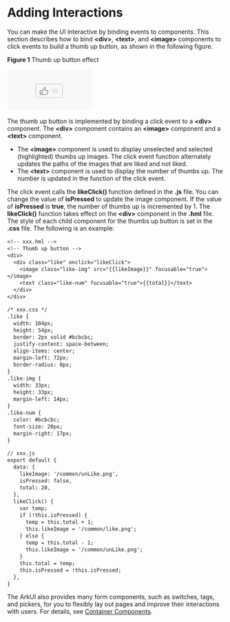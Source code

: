 # Adding Interactions<a name="EN-US_TOPIC_0000001064068636"></a>

You can make the UI interactive by binding events to components. This section describes how to bind  **<div\>**,  **<text\>**, and  **<image\>**  components to click events to build a thumb up button, as shown in the following figure.

**Figure  1**  Thumb up button effect<a name="fig071716222515"></a>  


![](figures/zan.gif)

The thumb up button is implemented by binding a click event to a  **<div\>**  component. The  **<div\>**  component contains an  **<image\>**  component and a  **<text\>**  component.

-   The  **<image\>**  component is used to display unselected and selected \(highlighted\) thumbs up images. The click event function alternately updates the paths of the images that are liked and not liked.
-   The  **<text\>**  component is used to display the number of thumbs up. The number is updated in the function of the click event.

The click event calls the  **likeClick\(\)**  function defined in the  **.js**  file. You can change the value of  **isPressed**  to update the image component. If the value of  **isPressed**  is  **true**, the number of thumbs up is incremented by 1. The  **likeClick\(\)**  function takes effect on the  **<div\>**  component in the  **.hml**  file. The style of each child component for the thumbs up button is set in the  **.css**  file. The following is an example:

```
<!-- xxx.hml -->
<!-- Thumb up button -->
<div>
  <div class="like" onclick="likeClick">
    <image class="like-img" src="{{likeImage}}" focusable="true"></image>
    <text class="like-num" focusable="true">{{total}}</text>
  </div>
</div>
```

```
/* xxx.css */
.like {
  width: 104px;
  height: 54px;
  border: 2px solid #bcbcbc;
  justify-content: space-between;
  align-items: center;
  margin-left: 72px;
  border-radius: 8px;
}
.like-img {
  width: 33px;
  height: 33px;
  margin-left: 14px;
}
.like-num {
  color: #bcbcbc;
  font-size: 20px;
  margin-right: 17px;
}
```

```
// xxx.js
export default {
  data: {
    likeImage: '/common/unLike.png',
    isPressed: false,
    total: 20,
  },
  likeClick() {
    var temp;
    if (!this.isPressed) {
      temp = this.total + 1;
      this.likeImage = '/common/like.png';
    } else {
      temp = this.total - 1;
      this.likeImage = '/common/unLike.png';
    }
    this.total = temp;
    this.isPressed = !this.isPressed;
  },
}
```

The  ArkUI also provides many form components, such as switches, tags, and pickers, for you to flexibly lay out pages and improve their interactions with users. For details, see  [Container Components](../reference/arkui-js/js-components-container-badge.md).


